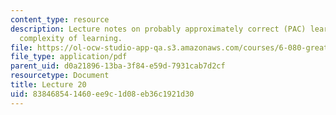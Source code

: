 ```yaml
---
content_type: resource
description: Lecture notes on probably approximately correct (PAC) learning and computational
  complexity of learning.
file: https://ol-ocw-studio-app-qa.s3.amazonaws.com/courses/6-080-great-ideas-in-theoretical-computer-science-spring-2008/838468541460ee9c1d08eb36c1921d30_lec20.pdf
file_type: application/pdf
parent_uid: d0a21896-13ba-3f84-e59d-7931cab7d2cf
resourcetype: Document
title: Lecture 20
uid: 83846854-1460-ee9c-1d08-eb36c1921d30
---
```

